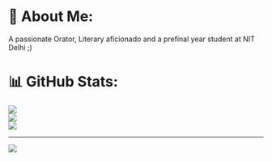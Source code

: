 # 💫 About Me:
A passionate Orator, Literary aficionado and a prefinal year student at NIT Delhi ;)

# 📊 GitHub Stats:
![](https://github-readme-stats.vercel.app/api?username=kc-m13&theme=jolly&hide_border=false&include_all_commits=false&count_private=false)<br/>
![](https://github-readme-streak-stats.herokuapp.com/?user=kc-m13&theme=jolly&hide_border=false)<br/>
![](https://github-readme-stats.vercel.app/api/top-langs/?username=kc-m13&theme=jolly&hide_border=false&include_all_commits=false&count_private=false&layout=compact)

---
[![](https://visitcount.itsvg.in/api?id=kc-m13&icon=0&color=0)](https://visitcount.itsvg.in)

